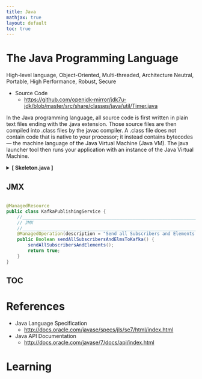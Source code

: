 ```yaml
---
title: Java
mathjax: true
layout: default
toc: true
---
```



# The Java Programming Language

High-level language, Object-Oriented, Multi-threaded, Architecture Neutral, Portable, High Performance, Robust, Secure

* Source Code
    * https://github.com/openjdk-mirror/jdk7u-jdk/blob/master/src/share/classes/java/util/Timer.java

In the Java programming language, all source code is first written in plain text files ending with the .java extension. Those source files are then compiled into .class files by the javac compiler. A .class file does not contain code that is native to your processor; it instead contains bytecodes — the machine language of the Java Virtual Machine (Java VM). The java launcher tool then runs your application with an instance of the Java Virtual Machine.


<details>
<summary> <strong> [ Skeleton.java ] </strong> </summary>

<p markdown="block">
```cpp
{% include_relative src/Skeleton.java %}
````
</p></details>  



## JMX 

```java

@ManagedResource
public class KafkaPublishingService {
    //________________________________________________________________________________
    // JMX
    //________________________________________________________________________________
    @ManagedOperation(description = "Send all Subscribers and Elements to Kafka")
    public Boolean sendAllSubscribersAndElmsToKafka() {
        sendAllSubscribersAndElements();
        return true;
    }
}

```


## TOC



# References 

* Java Language Specification
    * http://docs.oracle.com/javase/specs/jls/se7/html/index.html
* Java API Documentation
    * http://docs.oracle.com/javase/7/docs/api/index.html


# Learning


